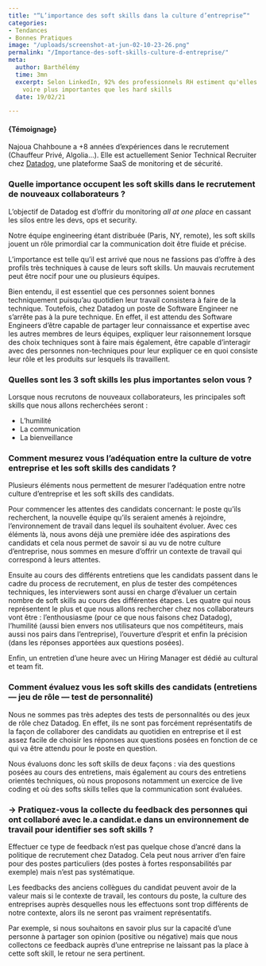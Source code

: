 ```yaml
---
title: "“L’importance des soft skills dans la culture d’entreprise”"
categories:
- Tendances
- Bonnes Pratiques
image: "/uploads/screenshot-at-jun-02-10-23-26.png"
permalink: "/Importance-des-soft-skills-culture-d-entreprise/"
meta:
  author: Barthélémy
  time: 3mn
  excerpt: Selon LinkedIn, 92% des professionnels RH estiment qu'elles sont autant
    voire plus importantes que les hard skills
  date: 19/02/21

---
```

#### {Témoignage}

Najoua Chahboune a +8 années d’expériences dans le recrutement (Chauffeur Privé, Algolia…). Elle est actuellement Senior Technical Recruiter chez [Datadog](https://medium.com/u/acdb626ac40c?source=post_page-----14783cdb88ac--------------------------------), une plateforme SaaS de monitoring et de sécurité.

### **Quelle importance occupent les soft skills dans le recrutement de nouveaux collaborateurs ?**

L’objectif de Datadog est d’offrir du monitoring _all at one place_ en cassant les silos entre les devs, ops et security.

Notre équipe engineering étant distribuée (Paris, NY, remote), les soft skills jouent un rôle primordial car la communication doit être fluide et précise.

L’importance est telle qu’il est arrivé que nous ne fassions pas d’offre à des profils très techniques à cause de leurs soft skills. Un mauvais recrutement peut être nocif pour une ou plusieurs équipes.

Bien entendu, il est essentiel que ces personnes soient bonnes techniquement puisqu’au quotidien leur travail consistera à faire de la technique. Toutefois, chez Datadog un poste de Software Engineer ne s’arrête pas à la pure technique. En effet, il est attendu des Software Engineers d’être capable de partager leur connaissance et expertise avec les autres membres de leurs équipes, expliquer leur raisonnement lorsque des choix techniques sont à faire mais également, être capable d’interagir avec des personnes non-techniques pour leur expliquer ce en quoi consiste leur rôle et les produits sur lesquels ils travaillent.

### **Quelles sont les 3 soft skills les plus importantes selon vous ?**

Lorsque nous recrutons de nouveaux collaborateurs, les principales soft skills que nous allons recherchées seront :

* L’humilité
* La communication
* La bienveillance

### **Comment mesurez vous l’adéquation entre la culture de votre entreprise et les soft skills des candidats ?**

Plusieurs éléments nous permettent de mesurer l’adéquation entre notre culture d’entreprise et les soft skills des candidats.

Pour commencer les attentes des candidats concernant: le poste qu’ils recherchent, la nouvelle équipe qu’ils seraient amenés à rejoindre, l’environnement de travail dans lequel ils souhaitent évoluer. Avec ces éléments là, nous avons déjà une première idée des aspirations des candidats et cela nous permet de savoir si au vu de notre culture d’entreprise, nous sommes en mesure d’offrir un contexte de travail qui correspond à leurs attentes.

Ensuite au cours des différents entretiens que les candidats passent dans le cadre du process de recrutement, en plus de tester des compétences techniques, les interviewers sont aussi en charge d’évaluer un certain nombre de soft skills au cours des différentes étapes. Les quatre qui nous représentent le plus et que nous allons rechercher chez nos collaborateurs vont être : l’enthousiasme (pour ce que nous faisons chez Datadog), l’humilité (aussi bien envers nos utilisateurs que nos compétiteurs, mais aussi nos pairs dans l’entreprise), l’ouverture d’esprit et enfin la précision (dans les réponses apportées aux questions posées).

Enfin, un entretien d’une heure avec un Hiring Manager est dédié au cultural et team fit.

### **Comment évaluez vous les soft skills des candidats (entretiens — jeu de rôle — test de personnalité)**

Nous ne sommes pas très adeptes des tests de personnalités ou des jeux de rôle chez Datadog. En effet, ils ne sont pas forcément représentatifs de la façon de collaborer des candidats au quotidien en entreprise et il est assez facile de choisir les réponses aux questions posées en fonction de ce qui va être attendu pour le poste en question.

Nous évaluons donc les soft skills de deux façons : via des questions posées au cours des entretiens, mais également au cours des entretiens orientés techniques, où nous proposons notamment un exercice de live coding et où des softs skills telles que la communication sont évaluées.

### **→ Pratiquez-vous la collecte du feedback des personnes qui ont collaboré avec le.a candidat.e dans un environnement de travail pour identifier ses soft skills ?**

Effectuer ce type de feedback n’est pas quelque chose d’ancré dans la politique de recrutement chez Datadog. Cela peut nous arriver d’en faire pour des postes particuliers (des postes à fortes responsabilités par exemple) mais n’est pas systématique.

Les feedbacks des anciens collègues du candidat peuvent avoir de la valeur mais si le contexte de travail, les contours du poste, la culture des entreprises auprès desquelles nous les effectuons sont trop différents de notre contexte, alors ils ne seront pas vraiment représentatifs.

Par exemple, si nous souhaitons en savoir plus sur la capacité d’une personne à partager son opinion (positive ou négative) mais que nous  collectons ce feedback auprès d’une entreprise ne laissant pas la place à cette soft skill, le retour ne sera pertinent.